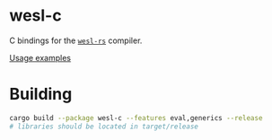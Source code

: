 # wesl-c

C bindings for the [`wesl-rs`][wesl-rs] compiler.

[Usage examples](./examples)

# Building

```bash
cargo build --package wesl-c --features eval,generics --release
# libraries should be located in target/release
```

[wesl-rs]: https://github.com/wgsl-tooling-wg/wesl-rs
